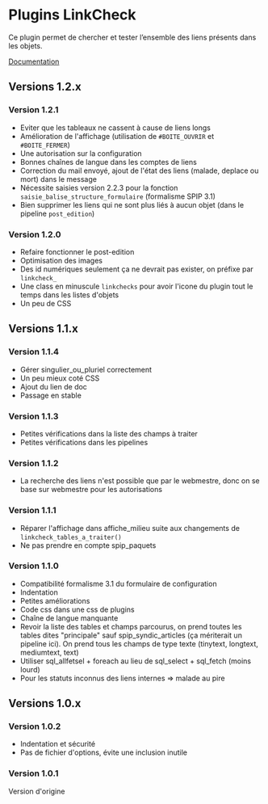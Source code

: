 # Plugins LinkCheck

Ce plugin permet de chercher et tester l’ensemble des liens présents dans les objets. 

[Documentation](http://contrib.spip.net/LinkCheck-verificateur-de-liens)


## Versions 1.2.x

### Version 1.2.1

* Eviter que les tableaux ne cassent à cause de liens longs
* Amélioration de l'affichage (utilisation de ```#BOITE_OUVRIR``` et ```#BOITE_FERMER```)
* Une autorisation sur la configuration
* Bonnes chaînes de langue dans les comptes de liens
* Correction du mail envoyé, ajout de l'état des liens (malade, deplace ou mort) dans le message
* Nécessite saisies version 2.2.3 pour la fonction ```saisie_balise_structure_formulaire``` (formalisme SPIP 3.1)
* Bien supprimer les liens qui ne sont plus liés à aucun objet (dans le pipeline ```post_edition```)

### Version 1.2.0

* Refaire fonctionner le post-edition
* Optimisation des images
* Des id numériques seulement ça ne devrait pas exister, on préfixe par ```linkcheck_```
* Une class en minuscule ```linkchecks``` pour avoir l'icone du plugin tout le temps dans les listes d'objets
* Un peu de CSS

## Versions 1.1.x

### Version 1.1.4

* Gérer singulier_ou_pluriel correctement
* Un peu mieux coté CSS
* Ajout du lien de doc
* Passage en stable

### Version 1.1.3

* Petites vérifications dans la liste des champs à traiter
* Petites vérifications dans les pipelines

### Version 1.1.2

* La recherche des liens n'est possible que par le webmestre, donc on se base sur webmestre pour les autorisations

### Version 1.1.1

* Réparer l'affichage dans affiche_milieu suite aux changements de ```linkcheck_tables_a_traiter()```
* Ne pas prendre en compte spip_paquets

### Version 1.1.0

* Compatibilité formalisme 3.1 du formulaire de configuration
* Indentation
* Petites améliorations
* Code css dans une css de plugins
* Chaîne de langue manquante
* Revoir la liste des tables et champs parcourus, on prend toutes les tables dites "principale" sauf spip_syndic_articles (ça mériterait un pipeline ici). On prend tous les champs de type texte (tinytext, longtext, mediumtext, text)
* Utiliser sql_allfetsel + foreach au lieu de sql_select + sql_fetch (moins lourd)
* Pour les statuts inconnus des liens internes => malade au pire

## Versions 1.0.x
	
### Version 1.0.2

* Indentation et sécurité
* Pas de fichier d'options, évite une inclusion inutile

### Version 1.0.1

Version d'origine